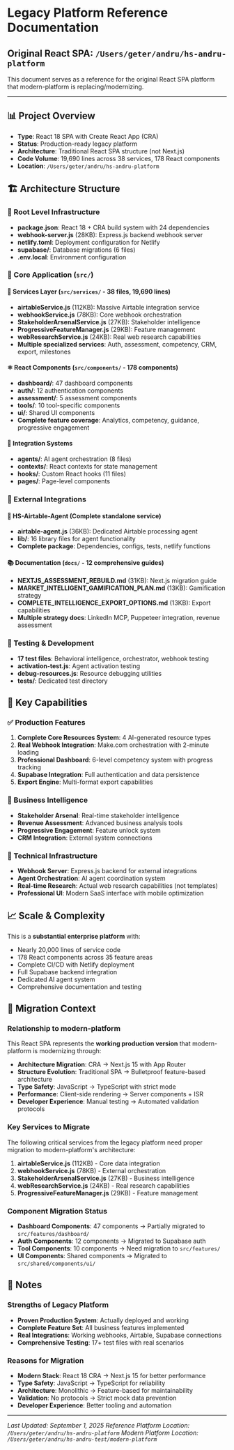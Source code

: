 # Legacy Platform Reference Documentation
## Original React SPA: `/Users/geter/andru/hs-andru-platform`

This document serves as a reference for the original React SPA platform that modern-platform is replacing/modernizing.

---

## 📊 Project Overview
- **Type**: React 18 SPA with Create React App (CRA)
- **Status**: Production-ready legacy platform
- **Architecture**: Traditional React SPA structure (not Next.js)
- **Code Volume**: 19,690 lines across 38 services, 178 React components
- **Location**: `/Users/geter/andru/hs-andru-platform`

## 🏗️ Architecture Structure

### 📁 Root Level Infrastructure
- **package.json**: React 18 + CRA build system with 24 dependencies
- **webhook-server.js** (28KB): Express.js backend webhook server
- **netlify.toml**: Deployment configuration for Netlify
- **supabase/**: Database migrations (6 files)
- **.env.local**: Environment configuration

### 📁 Core Application (`src/`)

#### 🔧 Services Layer (`src/services/` - 38 files, 19,690 lines)
- **airtableService.js** (112KB): Massive Airtable integration service
- **webhookService.js** (78KB): Core webhook orchestration
- **StakeholderArsenalService.js** (27KB): Stakeholder intelligence
- **ProgressiveFeatureManager.js** (29KB): Feature management
- **webResearchService.js** (24KB): Real web research capabilities
- **Multiple specialized services**: Auth, assessment, competency, CRM, export, milestones

#### ⚛️ React Components (`src/components/` - 178 components)
- **dashboard/**: 47 dashboard components
- **auth/**: 12 authentication components  
- **assessment/**: 5 assessment components
- **tools/**: 10 tool-specific components
- **ui/**: Shared UI components
- **Complete feature coverage**: Analytics, competency, guidance, progressive engagement

#### 🔗 Integration Systems
- **agents/**: AI agent orchestration (8 files)
- **contexts/**: React contexts for state management
- **hooks/**: Custom React hooks (11 files)
- **pages/**: Page-level components

### 📁 External Integrations

#### 🤖 HS-Airtable-Agent (Complete standalone service)
- **airtable-agent.js** (36KB): Dedicated Airtable processing agent
- **lib/**: 16 library files for agent functionality
- **Complete package**: Dependencies, configs, tests, netlify functions

#### 📚 Documentation (`docs/` - 12 comprehensive guides)
- **NEXTJS_ASSESSMENT_REBUILD.md** (31KB): Next.js migration guide
- **MARKET_INTELLIGENT_GAMIFICATION_PLAN.md** (13KB): Gamification strategy
- **COMPLETE_INTELLIGENCE_EXPORT_OPTIONS.md** (13KB): Export capabilities
- **Multiple strategy docs**: LinkedIn MCP, Puppeteer integration, revenue assessment

### 🧪 Testing & Development
- **17 test files**: Behavioral intelligence, orchestrator, webhook testing
- **activation-test.js**: Agent activation testing
- **debug-resources.js**: Resource debugging utilities
- **tests/**: Dedicated test directory

## 🔑 Key Capabilities

### ✅ Production Features
1. **Complete Core Resources System**: 4 AI-generated resource types
2. **Real Webhook Integration**: Make.com orchestration with 2-minute loading
3. **Professional Dashboard**: 6-level competency system with progress tracking
4. **Supabase Integration**: Full authentication and data persistence
5. **Export Engine**: Multi-format export capabilities

### 🏢 Business Intelligence
- **Stakeholder Arsenal**: Real-time stakeholder intelligence
- **Revenue Assessment**: Advanced business analysis tools
- **Progressive Engagement**: Feature unlock system
- **CRM Integration**: External system connections

### 🔧 Technical Infrastructure
- **Webhook Server**: Express.js backend for external integrations
- **Agent Orchestration**: AI agent coordination system
- **Real-time Research**: Actual web research capabilities (not templates)
- **Professional UI**: Modern SaaS interface with mobile optimization

## 📈 Scale & Complexity
This is a **substantial enterprise platform** with:
- Nearly 20,000 lines of service code
- 178 React components across 35 feature areas
- Complete CI/CD with Netlify deployment
- Full Supabase backend integration
- Dedicated AI agent system
- Comprehensive documentation and testing

## 🔄 Migration Context

### Relationship to modern-platform
This React SPA represents the **working production version** that modern-platform is modernizing through:
- **Architecture Migration**: CRA → Next.js 15 with App Router
- **Structure Evolution**: Traditional SPA → Bulletproof feature-based architecture  
- **Type Safety**: JavaScript → TypeScript with strict mode
- **Performance**: Client-side rendering → Server components + ISR
- **Developer Experience**: Manual testing → Automated validation protocols

### Key Services to Migrate
The following critical services from the legacy platform need proper migration to modern-platform's architecture:
1. **airtableService.js** (112KB) - Core data integration
2. **webhookService.js** (78KB) - External orchestration
3. **StakeholderArsenalService.js** (27KB) - Business intelligence
4. **webResearchService.js** (24KB) - Real research capabilities
5. **ProgressiveFeatureManager.js** (29KB) - Feature management

### Component Migration Status
- **Dashboard Components**: 47 components → Partially migrated to `src/features/dashboard/`
- **Auth Components**: 12 components → Migrated to Supabase auth
- **Tool Components**: 10 components → Need migration to `src/features/`
- **UI Components**: Shared components → Migrated to `src/shared/components/ui/`

## 📝 Notes

### Strengths of Legacy Platform
- **Proven Production System**: Actually deployed and working
- **Complete Feature Set**: All business features implemented
- **Real Integrations**: Working webhooks, Airtable, Supabase connections
- **Comprehensive Testing**: 17+ test files with real scenarios

### Reasons for Migration
- **Modern Stack**: React 18 CRA → Next.js 15 for better performance
- **Type Safety**: JavaScript → TypeScript for reliability
- **Architecture**: Monolithic → Feature-based for maintainability
- **Validation**: No protocols → Strict mock data prevention
- **Developer Experience**: Better tooling and automation

---

*Last Updated: September 1, 2025*
*Reference Platform Location: `/Users/geter/andru/hs-andru-platform`*
*Modern Platform Location: `/Users/geter/andru/hs-andru-test/modern-platform`*